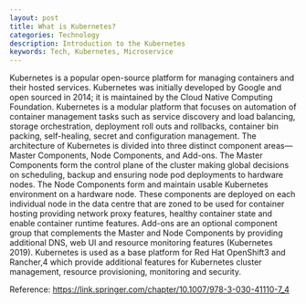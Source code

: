 ```yaml
---
layout: post
title: What is Kubernetes?
categories: Technology
description: Introduction to the Kubernetes
keywords: Tech, Kubernetes, Microservice
---
```



Kubernetes is a popular open-source platform for managing containers and their hosted services. Kubernetes was initially developed by Google and open sourced in 2014; it is maintained by the Cloud Native Computing Foundation. Kubernetes is a modular platform that focuses on automation of container management tasks such as service discovery and load balancing, storage orchestration, deployment roll outs and rollbacks, container bin packing, self-healing, secret and configuration management. The architecture of Kubernetes is divided into three distinct component areas—Master Components, Node Components, and Add-ons. The Master Components form the control plane of the cluster making global decisions on scheduling, backup and ensuring node pod deployments to hardware nodes. The Node Components form and maintain usable Kubernetes environment on a hardware node. These components are deployed on each individual node in the data centre that are zoned to be used for container hosting providing network proxy features, healthy container state and enable container runtime features. Add-ons are an optional component group that complements the Master and Node Components by providing additional DNS, web UI and resource monitoring features (Kubernetes 2019). Kubernetes is used as a base platform for Red Hat OpenShift3 and Rancher,4 which provide additional features for Kubernetes cluster management, resource provisioning, monitoring and security.

Reference:
https://link.springer.com/chapter/10.1007/978-3-030-41110-7_4